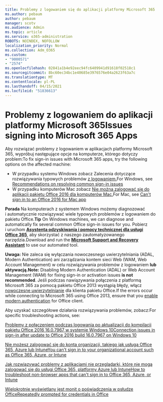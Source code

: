 ```yaml
---
title: Problemy z logowaniem się do aplikacji platformy Microsoft 365
ms.author: pebaum
author: pebaum
manager: scotv
ms.audience: Admin
ms.topic: article
ms.service: o365-administration
ROBOTS: NOINDEX, NOFOLLOW
localization_priority: Normal
ms.collection: Adm_O365
ms.custom:
- "9000571"
- "2574"
ms.openlocfilehash: 02841a1b4e92eec94fc6409941d91618f02518c1
ms.sourcegitcommit: 8bc60ec34bc1e40685e3976576e04a2623f63a7c
ms.translationtype: MT
ms.contentlocale: pl-PL
ms.lasthandoff: 04/15/2021
ms.locfileid: "51836613"
---
```

# <a name="issues-signing-into-microsoft-365-apps"></a><span data-ttu-id="ff284-102">Problemy z logowaniem do aplikacji platformy Microsoft 365</span><span class="sxs-lookup"><span data-stu-id="ff284-102">Issues signing into Microsoft 365 Apps</span></span>

<span data-ttu-id="ff284-103">Aby rozwiązać problemy z logowaniem w aplikacjach platformy Microsoft 365, wypróbuj następujące opcje na komputerze, którego dotyczy problem:</span><span class="sxs-lookup"><span data-stu-id="ff284-103">To fix sign-in issues with Microsoft 365 apps, try the following options on the affected machine:</span></span>  

- <span data-ttu-id="ff284-104">W przypadku systemu Windows zobacz Zalecenia dotyczące rozwiązywania typowych problemów [z logowaniem.](https://docs.microsoft.com/office365/troubleshoot/administration/disabling-adal-wam-not-recommended#recommendations-on-resolving-common-sign-in-issues)</span><span class="sxs-lookup"><span data-stu-id="ff284-104">For Windows, see [Recommendations on resolving common sign-in issues](https://docs.microsoft.com/office365/troubleshoot/administration/disabling-adal-wam-not-recommended#recommendations-on-resolving-common-sign-in-issues)</span></span>
- <span data-ttu-id="ff284-105">W przypadku komputerów Mac zobacz  [Nie można zalogować się do aplikacji pakietu Office 2016 dla komputerów Mac.](https://docs.microsoft.com/office365/troubleshoot/authentication/sign-in-to-office-2016-for-mac-fail)</span><span class="sxs-lookup"><span data-stu-id="ff284-105">For Mac, see  [Can't sign in to an Office 2016 for Mac app](https://docs.microsoft.com/office365/troubleshoot/authentication/sign-in-to-office-2016-for-mac-fail)</span></span>

<span data-ttu-id="ff284-106">**Porada** Na komputerach z systemem Windows możemy diagnozować i automatycznie rozwiązywać wiele typowych problemów z logowaniem do pakietu Office.</span><span class="sxs-lookup"><span data-stu-id="ff284-106">**Tip** On Windows machines, we can diagnose and automatically fix several common Office sign-in issues for you.</span></span> <span data-ttu-id="ff284-107">Pobierz i uruchom  **[Asystenta odzyskiwania i pomocy technicznej dla usługi Office 365](https://aka.ms/SaRA-OfficeSignInScenario)**, aby skorzystać z naszego zautomatyzowanego narzędzia.</span><span class="sxs-lookup"><span data-stu-id="ff284-107">Download and run the  **[Microsoft Support and Recovery Assistant](https://aka.ms/SaRA-OfficeSignInScenario)** to use our automated tool.</span></span>

<span data-ttu-id="ff284-108">**Uwaga:** Nie zaleca się wyłączania nowoczesnego uwierzytelniania (ADAL, Modern Authentication) ani zarządzania kontem sieci Web (WAM, Web Account Management) w celu rozwiązywania problemów z logowaniem **lub aktywacją.**</span><span class="sxs-lookup"><span data-stu-id="ff284-108">**Note:** Disabling Modern Authentication (ADAL) or Web Account Management (WAM) for fixing sign-in or activation issues  **is not recommended**.</span></span> <span data-ttu-id="ff284-109">Jeśli podczas nawiązywania połączenia z platformą Microsoft 365 za pomocą pakietu Office 2013 wystąpią błędy, włącz [nowoczesne uwierzytelnianie](https://docs.microsoft.com/microsoft-365/admin/security-and-compliance/enable-modern-authentication)  dla klienta pakietu Office.</span><span class="sxs-lookup"><span data-stu-id="ff284-109">If the errors occur while connecting to Microsoft 365 using Office 2013, ensure that you [enable modern authentication](https://docs.microsoft.com/microsoft-365/admin/security-and-compliance/enable-modern-authentication)  for Office client.</span></span>

<span data-ttu-id="ff284-110">Aby uzyskać szczegółowe działania rozwiązywania problemów, zobacz:</span><span class="sxs-lookup"><span data-stu-id="ff284-110">For specific troubleshooting actions, see:</span></span>

[<span data-ttu-id="ff284-111">Problemy z połączeniem podczas logowania po aktualizacji do kompilacji pakietu Office 2016 16.0.7967 w systemie Windows 10</span><span class="sxs-lookup"><span data-stu-id="ff284-111">Connection issues in sign-in after update to Office 2016 build 16.0.7967 on Windows 10</span></span>](https://docs.microsoft.com/office365/troubleshoot/administration/connection-issue-when-sign-in-office-2016)  

[<span data-ttu-id="ff284-112">Nie możesz zalogować się do konta organizacji, takiego jak usługa Office 365, Azure lub Intune</span><span class="sxs-lookup"><span data-stu-id="ff284-112">You can't sign in to your organizational account such as Office 365, Azure, or Intune</span></span>](https://docs.microsoft.com/office365/troubleshoot/authentication/sign-in-to-office-365-azure-intune)

[<span data-ttu-id="ff284-113">Jak rozwiązywać problemy z aplikacjami nie przeglądarki, które nie mogą zalogować się do usługi Office 365, platformy Azure lub Intune</span><span class="sxs-lookup"><span data-stu-id="ff284-113">How to troubleshoot non-browser apps that can't sign in to Office 365, Azure, or Intune</span></span>](https://support.office.com/article/how-to-troubleshoot-non-browser-apps-that-can-t-sign-in-to-office-365-azure-or-intune-3ba1b268-66f6-462c-b0e5-070f5c2603c1?ui=en-US&rs=en-US&ad=US)

[<span data-ttu-id="ff284-114">Wielokrotnie wyświetlany jest monit o poświadczenia w psłudze Office</span><span class="sxs-lookup"><span data-stu-id="ff284-114">Repeatedly prompted for credentials in Office</span></span>](https://docs.microsoft.com/office365/troubleshoot/authentication/access-denied-when-connect-to-office-365)